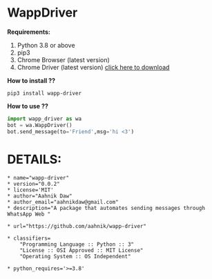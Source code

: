 # WappDriver

**Requirements:**

1. Python 3.8 or above
2. pip3
3. Chrome Browser (latest version)
4. Chrome Driver (latest version) [click here to download](https://chromedriver.storage.googleapis.com/index.html?path=84.0.4147.30/)

**How to install ??**

```
pip3 install wapp-driver
```

**How to use ??**

```python
import wapp_driver as wa
bot = wa.WappDriver()
bot.send_message(to='Friend',msg='hi <3')
```

# DETAILS:

    * name="wapp-driver"
    * version="0.0.2"
    * license='MIT'
    * author="Aahnik Daw"
    * author_email="aahnikdaw@gmail.com"
    * description="A package that automates sending messages through WhatsApp Web "

    * url="https://github.com/aahnik/wapp-driver"

    * classifiers=
        "Programming Language :: Python :: 3"
        "License :: OSI Approved :: MIT License"
        "Operating System :: OS Independent"
    
    * python_requires='>=3.8'